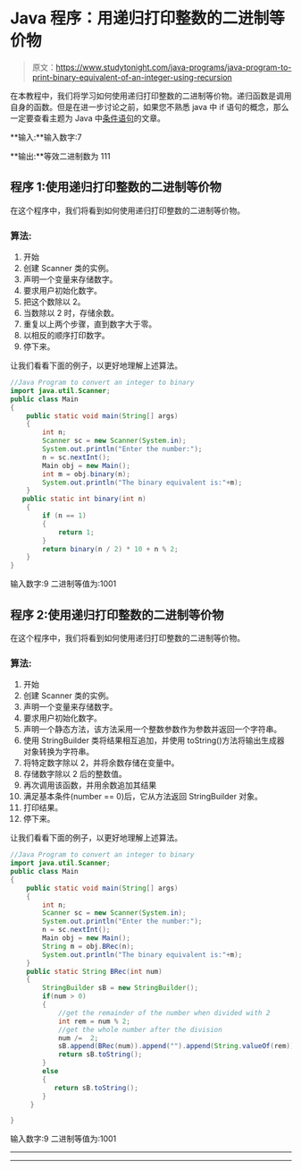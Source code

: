 # Java 程序：用递归打印整数的二进制等价物

> 原文：<https://www.studytonight.com/java-programs/java-program-to-print-binary-equivalent-of-an-integer-using-recursion>

在本教程中，我们将学习如何使用递归打印整数的二进制等价物。递归函数是调用自身的函数。但是在进一步讨论之前，如果您不熟悉 java 中 if 语句的概念，那么一定要查看主题为 Java 中[条件语句](https://www.studytonight.com/java/conditional-statement.php)的文章。

**输入:**输入数字:7

**输出:**等效二进制数为 111

## 程序 1:使用递归打印整数的二进制等价物

在这个程序中，我们将看到如何使用递归打印整数的二进制等价物。

### 算法:

1.  开始
2.  创建 Scanner 类的实例。
3.  声明一个变量来存储数字。
4.  要求用户初始化数字。
5.  把这个数除以 2。
6.  当数除以 2 时，存储余数。
7.  重复以上两个步骤，直到数字大于零。
8.  以相反的顺序打印数字。
9.  停下来。

让我们看看下面的例子，以更好地理解上述算法。

```java
//Java Program to convert an integer to binary
import java.util.Scanner;
public class Main
{
    public static void main(String[] args) 
    {
        int n;
        Scanner sc = new Scanner(System.in);
        System.out.println("Enter the number:");
        n = sc.nextInt();
        Main obj = new Main();
        int m = obj.binary(n);
        System.out.println("The binary equivalent is:"+m);
    }
   public static int binary(int n)
    {
        if (n == 1) 
        {
            return 1;
        }
        return binary(n / 2) * 10 + n % 2;
    }
}
```

输入数字:9
二进制等值为:1001

## 程序 2:使用递归打印整数的二进制等价物

在这个程序中，我们将看到如何使用递归打印整数的二进制等价物。

### 算法:

1.  开始
2.  创建 Scanner 类的实例。
3.  声明一个变量来存储数字。
4.  要求用户初始化数字。
5.  声明一个静态方法，该方法采用一个整数参数作为参数并返回一个字符串。
6.  使用 StringBuilder 类将结果相互追加，并使用 toString()方法将输出生成器对象转换为字符串。
7.  将特定数字除以 2，并将余数存储在变量中。
8.  存储数字除以 2 后的整数值。
9.  再次调用该函数，并用余数追加其结果
10.  满足基本条件(number == 0)后，它从方法返回 StringBuilder 对象。
11.  打印结果。
12.  停下来。

让我们看看下面的例子，以更好地理解上述算法。

```java
//Java Program to convert an integer to binary
import java.util.Scanner;
public class Main
{
    public static void main(String[] args) 
    {
        int n;
        Scanner sc = new Scanner(System.in);
        System.out.println("Enter the number:");
        n = sc.nextInt();
        Main obj = new Main();
        String m = obj.BRec(n);
        System.out.println("The binary equivalent is:"+m);
    }
    public static String BRec(int num)
    {
    	StringBuilder sB = new StringBuilder();  
        if(num > 0)
        {
            //get the remainder of the number when divided with 2
            int rem = num % 2;
            //get the whole number after the division
            num /=  2;
            sB.append(BRec(num)).append("").append(String.valueOf(rem));
            return sB.toString();
        }
        else 
        {
           return sB.toString();
        }
     }

}
```

输入数字:9
二进制等值为:1001

* * *

* * *